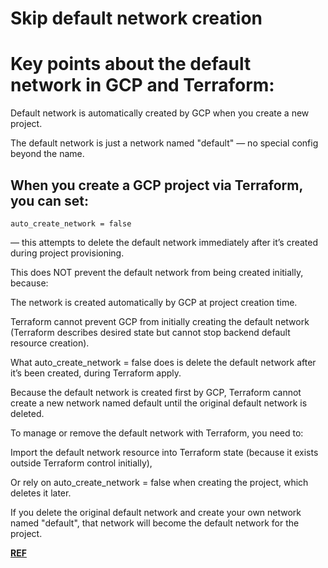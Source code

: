 # **Skip default network creation**
# Key points about the default network in GCP and Terraform:
Default network is automatically created by GCP when you create a new project.

The default network is just a network named "default" — no special config beyond the name.

## When you create a GCP project via Terraform, you can set:
```hcl
auto_create_network = false
```
— this attempts to delete the default network immediately after it’s created during project provisioning.

This does NOT prevent the default network from being created initially, because:

The network is created automatically by GCP at project creation time.

Terraform cannot prevent GCP from initially creating the default network (Terraform describes desired state but cannot stop backend default resource creation).

What auto_create_network = false does is delete the default network after it’s been created, during Terraform apply.

Because the default network is created first by GCP, Terraform cannot create a new network named default until the original default network is deleted.

To manage or remove the default network with Terraform, you need to:

Import the default network resource into Terraform state (because it exists outside Terraform control initially),

Or rely on auto_create_network = false when creating the project, which deletes it later.

If you delete the original default network and create your own network named "default", that network will become the default network for the project.


[**REF**](https://stackoverflow.com/questions/54611268/how-do-i-delete-and-replace-the-default-gcp-vpc-with-terraform)
